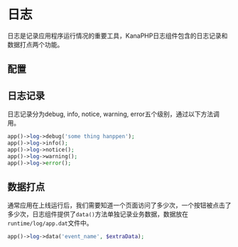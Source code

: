 # 日志
日志是记录应用程序运行情况的重要工具，KanaPHP日志组件包含的日志记录和数据打点两个功能。

## 配置


## 日志记录
日志记录分为debug, info, notice, warning, error五个级别，通过以下方法调用。
```php
app()->log->debug('some thing hanppen');
app()->log->info();
app()->log->notice();
app()->log->warning();
app()->log->error();
```

## 数据打点
通常应用在上线运行后，我们需要知道一个页面访问了多少次，一个按钮被点击了多少次，日志组件提供了`data()`方法单独记录业务数据，数据放在`runtime/log/app.dat`文件中。

```php
app()->log->data('event_name', $extraData);
```